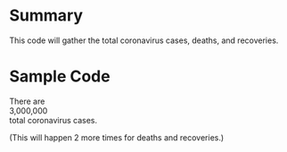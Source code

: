 # Summary
This code will gather the total coronavirus cases, deaths, and recoveries.

# Sample Code
There are <br/>
3,000,000 <br/>
total coronavirus cases.

(This will happen 2 more times for deaths and recoveries.)
